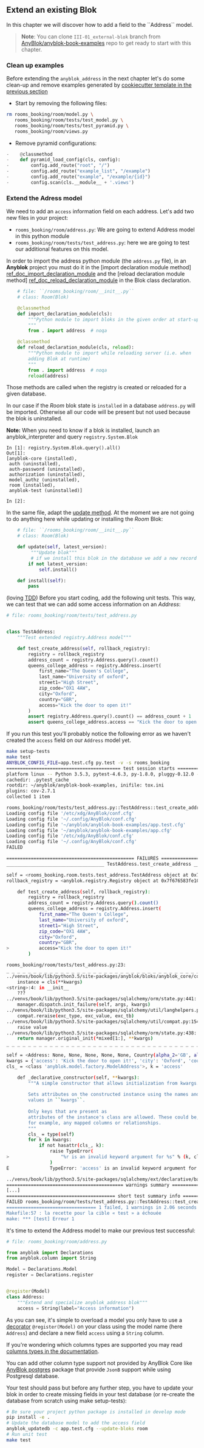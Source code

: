 ## Extend an existing Blok

In this chapter we will discover how to add a field to the ̀ `Address`` model.

> **Note**: You can clone ``III-01_external-blok`` branch from
> [AnyBlok/anyblok-book-examples][gh_abe] repo to get ready to start
> with this chapter.

### Clean up examples

Before extending the ``anyblok_address`` in the next chapter let's do some
clean-up and remove examples generated by [cookiecutter template in
the previous section](../02_project/02_cookiecutter.md)

* Start by removing the following files:

```bash
rm rooms_booking/room/model.py \
   rooms_booking/room/tests/test_model.py \
   rooms_booking/room/tests/test_pyramid.py \
   rooms_booking/room/views.py
```

* Remove pyramid configurations:

```python
-    @classmethod
-    def pyramid_load_config(cls, config):
-        config.add_route("root", "/")
-        config.add_route("example_list", "/example")
-        config.add_route("example", "/example/{id}")
-        config.scan(cls.__module__ + '.views')
```

### Extend the Adress model

We need to add an ``access`` information field on each address.
Let's add two new files in your project:

* ``rooms_booking/room/address.py``: We are going to extend Address model in
  this python module
* ``rooms_booking/room/tests/test_address.py``: here we are going to test our
  additional features on this model.

In order to import the address python module (the ``address.py`` file), in an
**Anyblok** project you must do it in the [import declaration module method]
[ref_doc_import_declaration_module] and the [reload declaration module method]
[ref_doc_reload_declaration_module] in the Blok class declaration.


```python
    # file: ``/rooms_booking/room/__init__.py``
    # class: Room(Blok)

    @classmethod
    def import_declaration_module(cls):
        """Python module to import bloks in the given order at start-up
        """
        from . import address  # noqa

    @classmethod
    def reload_declaration_module(cls, reload):
        """Python module to import while reloading server (i.e. when
        adding Blok at runtime)
        """
        from . import address  # noqa
        reload(address)
```

Those methods are called when the registry is created or reloaded for a given
database.

In our case if the *Room* blok state is ``installed`` in a database
``address.py`` will be imported. Otherwise all our code will be present but
not used because the blok is uninstalled.

**Note:** When you need to know if a blok is installed, launch an
anyblok_interpreter and query `registry.System.Blok`

```
In [1]: registry.System.Blok.query().all()
Out[1]: 
[anyblok-core (installed),
 auth (uninstalled),
 auth-password (uninstalled),
 authorization (uninstalled),
 model_authz (uninstalled),
 room (installed),
 anyblok-test (uninstalled)]

In [2]:  
```

In the same file, adapt the [update method][ref_doc_update]. At the moment
we are not going to do anything here while updating or installing the *Room*
Blok:

```python
    # file: ``/rooms_booking/room/__init__.py``
    # class: Room(Blok)

    def update(self, latest_version):
         """Update blok"""
         # if we install this blok in the database we add a new record
        if not latest_version:
            self.install()

    def install(self):
        pass

```

(loving [TDD][wikipedia_tdd]) Before you start coding, add the following unit
tests. This way, we can test that we can add some access information on
an *Address*:

```python
# file: rooms_booking/room/tests/test_address.py


class TestAddress:
    """Test extended registry.Address model"""

    def test_create_address(self, rollback_registry):
        registry = rollback_registry
        address_count = registry.Address.query().count()
        queens_college_address = registry.Address.insert(
            first_name="The Queen's College",
            last_name="University of oxford",
            street1="High Street",
            zip_code="OX1 4AW",
            city="Oxford",
            country="GBR",
            access="Kick the door to open it!"
        )
        assert registry.Address.query().count() == address_count + 1
        assert queens_college_address.access == "Kick the door to open it!"
```

If you run this test you'll probably notice the following error as we haven't
created the ``access`` field on our ``Address`` model yet.

```bash
make setup-tests
make test
ANYBLOK_CONFIG_FILE=app.test.cfg py.test -v -s rooms_booking
========================================== test session starts ==========================================
platform linux -- Python 3.5.3, pytest-4.6.3, py-1.8.0, pluggy-0.12.0 -- ~/anyblok/venvs/book/bin/python3
cachedir: .pytest_cache
rootdir: ~/anyblok/anyblok-book-examples, inifile: tox.ini
plugins: cov-2.7.1
collected 1 item                                                                                        

rooms_booking/room/tests/test_address.py::TestAddress::test_create_address AnyBlok Load init: EntryPoint.parse('anyblok_pyramid_config = anyblok_pyramid:anyblok_init_config')
Loading config file '/etc/xdg/AnyBlok/conf.cfg'
Loading config file '~/.config/AnyBlok/conf.cfg'
Loading config file '~/anyblok/anyblok-book-examples/app.test.cfg'
Loading config file '~/anyblok/anyblok-book-examples/app.cfg'
Loading config file '/etc/xdg/AnyBlok/conf.cfg'
Loading config file '~/.config/AnyBlok/conf.cfg'
FAILED

=============================================== FAILURES ================================================
____________________________________ TestAddress.test_create_address ____________________________________

self = <rooms_booking.room.tests.test_address.TestAddress object at 0x7f6765e0bcc0>
rollback_registry = <anyblok.registry.Registry object at 0x7f676583fe10>

    def test_create_address(self, rollback_registry):
        registry = rollback_registry
        address_count = registry.Address.query().count()
        queens_college_address = registry.Address.insert(
            first_name="The Queen's College",
            last_name="University of oxford",
            street1="High Street",
            zip_code="OX1 4AW",
            city="Oxford",
            country="GBR",
>           access="Kick the door to open it!"
        )

rooms_booking/room/tests/test_address.py:23: 
_ _ _ _ _ _ _ _ _ _ _ _ _ _ _ _ _ _ _ _ _ _ _ _ _ _ _ _ _ _ _ _ _ _ _ _ _ _ _ _ _ _ _ _ _ _ _ _ _ _ _ _ _
../venvs/book/lib/python3.5/site-packages/anyblok/bloks/anyblok_core/core/sqlbase.py:605: in insert
    instance = cls(**kwargs)
<string>:4: in __init__
    ???
../venvs/book/lib/python3.5/site-packages/sqlalchemy/orm/state.py:441: in _initialize_instance
    manager.dispatch.init_failure(self, args, kwargs)
../venvs/book/lib/python3.5/site-packages/sqlalchemy/util/langhelpers.py:68: in __exit__
    compat.reraise(exc_type, exc_value, exc_tb)
../venvs/book/lib/python3.5/site-packages/sqlalchemy/util/compat.py:154: in reraise
    raise value
../venvs/book/lib/python3.5/site-packages/sqlalchemy/orm/state.py:438: in _initialize_instance
    return manager.original_init(*mixed[1:], **kwargs)
_ _ _ _ _ _ _ _ _ _ _ _ _ _ _ _ _ _ _ _ _ _ _ _ _ _ _ _ _ _ _ _ _ _ _ _ _ _ _ _ _ _ _ _ _ _ _ _ _ _ _ _ _

self = <Address: None, None, None, None, None, Country(alpha_2='GB', alpha_3='GBR', name='United Kingdom', numeric='826', official_name='United Kingdom of Great Britain and Northern Ireland') [RO=None] >
kwargs = {'access': 'Kick the door to open it!', 'city': 'Oxford', 'country': 'GBR', 'first_name': "The Queen's College", ...}
cls_ = <class 'anyblok.model.factory.ModelAddress'>, k = 'access'

    def _declarative_constructor(self, **kwargs):
        """A simple constructor that allows initialization from kwargs.
    
        Sets attributes on the constructed instance using the names and
        values in ``kwargs``.
    
        Only keys that are present as
        attributes of the instance's class are allowed. These could be,
        for example, any mapped columns or relationships.
        """
        cls_ = type(self)
        for k in kwargs:
            if not hasattr(cls_, k):
                raise TypeError(
>                   "%r is an invalid keyword argument for %s" % (k, cls_.__name__)
                )
E               TypeError: 'access' is an invalid keyword argument for ModelAddress

../venvs/book/lib/python3.5/site-packages/sqlalchemy/ext/declarative/base.py:840: TypeError
=========================================== warnings summary ============================================
[...]
======================================== short test summary info ========================================
FAILED rooms_booking/room/tests/test_address.py::TestAddress::test_create_address - TypeError: 'access...
================================= 1 failed, 1 warnings in 2.06 seconds ==================================
Makefile:57 : la recette pour la cible « test » a échouée
make: *** [test] Erreur 1
```

It's time to extend the Address model to make our previous test successful:

```python
# file: rooms_booking/room/address.py

from anyblok import Declarations
from anyblok.column import String

Model = Declarations.Model
register = Declarations.register


@register(Model)
class Address:
    """Extend and specialize anyblok_address blok"""
    access = String(label="Access information")
```

As you can see, it's simple to overload a model you only have to use a
[decorator][python_decorator] ``@register(Model)`` on your class using the
model name (here ``Address``) and declare a new field ``access`` using a
``String`` column.

If you're wondering which columns types are supported you may read
[columns types in the documentation][ref_doc_column_type].

You can add other column type support not provided by AnyBlok Core like
[AnyBlok postgres][anyblok_postgres] package that provide ``JsonB`` support
while using Postgresql database.

Your test should pass but before any further step, you have to update your
blok in order to create missing fields in your test database (or re-create
the database from scratch using make setup-tests):

```bash
# Be sure your project python package is installed in develop mode
pip install -e .
# Update the database model to add the access field
anyblok_updatedb -c app.test.cfg --update-bloks room
# Run unit test
make test
```

[gh_abe]: https://github.com/AnyBlok/anyblok-book-examples
[anyblok_postgres]: https://github.com/AnyBlok/anyblok_postgres
[wikipedia_tdd]: https://fr.wikipedia.org/wiki/Test_driven_development
[python_decorator]: https://www.python.org/dev/peps/pep-0318/
[ref_doc_column_type]: http://doc.anyblok.org/en/latest/MEMENTO.html#column
[ref_doc_import_declaration_module]: http://doc.anyblok.org/en/latest/MEMENTO.html#blok
[ref_doc_reload_declaration_module]: http://doc.anyblok.org/en/latest/MEMENTO.html#blok
[ref_doc_update]: http://doc.anyblok.org/en/latest/MEMENTO.html#blok
